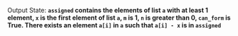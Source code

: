 Output State: **`assigned` contains the elements of list `a` with at least 1 element, `x` is the first element of list `a`, `m` is 1, `n` is greater than 0, `can_form` is True. There exists an element `a[i]` in `a` such that `a[i] - x` is in `assigned`**